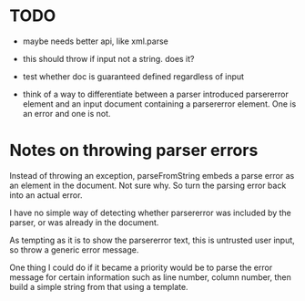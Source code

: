 # TODO

* maybe needs better api, like xml.parse
* this should throw if input not a string. does it?
* test whether doc is guaranteed defined regardless of input

* think of a way to differentiate between a parser introduced parsererror element
and an input document containing a parsererror element. One is an error and one
is not.

# Notes on throwing parser errors

Instead of throwing an exception, parseFromString embeds a parse error as
an element in the document. Not sure why. So turn the parsing error back
into an actual error.

I have no simple way of detecting whether parsererror was included
by the parser, or was already in the document.

As tempting as it is to show the parsererror text, this is untrusted
user input, so throw a generic error message.

One thing I could do if it became a priority would be to parse the error message
for certain information such as line number, column number, then build a simple
string from that using a template.
